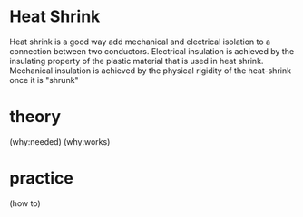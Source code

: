 # Heat Shrink

Heat shrink is a good way add mechanical and electrical isolation to a connection between two conductors. Electrical insulation is achieved by the insulating property of the plastic material that is used in heat shrink. Mechanical insulation is achieved by the physical rigidity of the heat-shrink once it is "shrunk"

# theory

(why:needed)
(why:works)

# practice

(how to)
